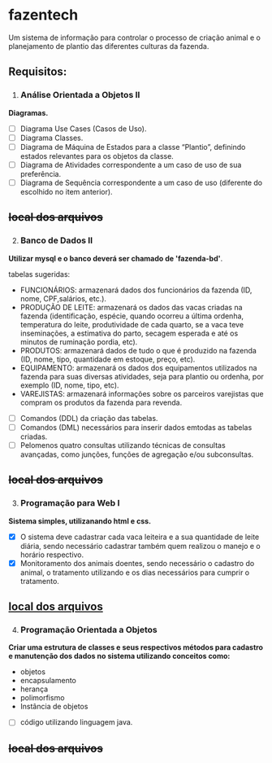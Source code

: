 # fazentech
Um sistema de informação para controlar o processo de criação animal e o planejamento de plantio das diferentes culturas da fazenda.

## Requisitos:

1. ### Análise Orientada a Objetos II
__Diagramas.__ 
- [ ] Diagrama Use Cases (Casos de Uso).
- [ ] Diagrama Classes.
- [ ] Diagrama de Máquina de Estados para a classe “Plantio”, definindo estados relevantes para os objetos da classe.
- [ ] Diagrama de Atividades correspondente a um caso de uso de sua preferência.
- [ ] Diagrama de Sequência correspondente a um caso de uso (diferente do escolhido no item anterior).

 ~~local dos arquivos~~
------------
2. ### Banco de Dados II
__Utilizar mysql e o banco  deverá ser chamado de 'fazenda-bd'__.

tabelas sugeridas:
* FUNCIONÁRIOS: armazenará dados dos funcionários da fazenda (ID, nome, CPF,salários, etc.). 
* PRODUÇÃO DE LEITE: armazenará os dados das vacas criadas na fazenda (identificação, espécie, quando ocorreu a última ordenha, temperatura do leite, produtividade de cada quarto, se a vaca teve inseminações, a estimativa do parto, secagem esperada e até os minutos de ruminação pordia, etc). 
* PRODUTOS: armazenará dados de tudo o que é produzido na fazenda (ID, nome, tipo, quantidade em estoque, preço, etc). 
* EQUIPAMENTO: armazenará os dados dos equipamentos utilizados na fazenda para suas diversas atividades, seja para plantio ou ordenha, por exemplo (ID, nome, tipo, etc). 
* VAREJISTAS: armazenará informações sobre os parceiros varejistas que compram os produtos da fazenda para revenda. 

- [ ] Comandos (DDL) da criação das tabelas.
- [ ] Comandos (DML) necessários para inserir dados emtodas as tabelas criadas.
- [ ] Pelomenos quatro consultas utilizando técnicas de consultas avançadas, como junções, funções de agregação e/ou subconsultas.

~~local dos arquivos~~
------------
3. ### Programação para Web I
__Sistema simples, utilizanando html e css.__
- [x] O sistema deve cadastrar cada vaca leiteira e a sua quantidade de leite diária, sendo necessário cadastrar também quem realizou o manejo e o horário respectivo. 
- [x] Monitoramento dos animais doentes, sendo necessário o cadastro do animal, o tratamento utilizando e os dias necessários para cumprir o tratamento.

 [local dos arquivos](https://github.com/nbilbo/fazentech/tree/master/projeto/web)
------------
4. ### Programação Orientada a Objetos
__Criar uma estrutura de classes e seus respectivos métodos para cadastro e manutenção dos dados no sistema  utilizando conceitos como:__
* objetos
* encapsulamento
* herança
* polimorfismo
* Instância de objetos
- [ ] código utilizando linguagem java.

~~local dos arquivos~~
------------
